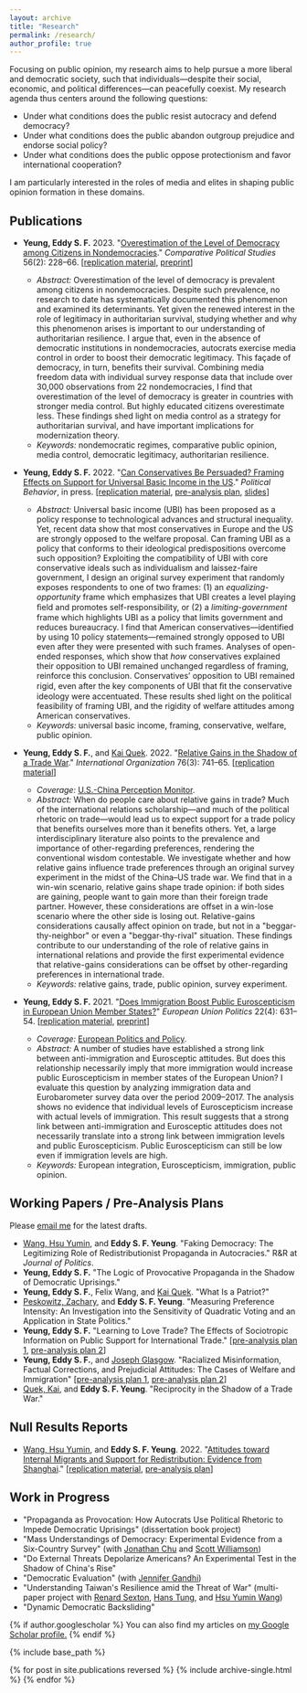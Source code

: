 ```yaml
---
layout: archive
title: "Research"
permalink: /research/
author_profile: true
---
```


Focusing on public opinion, my research aims to help pursue a more liberal and democratic society, such that individuals—despite their social, economic, and political differences—can peacefully coexist. My research agenda thus centers around the following questions:

  * Under what conditions does the public resist autocracy and defend democracy?
  * Under what conditions does the public abandon outgroup prejudice and endorse social policy?
  * Under what conditions does the public oppose protectionism and favor international cooperation?

I am particularly interested in the roles of media and elites in shaping public opinion formation in these domains.

## Publications      
  * **Yeung, Eddy S. F.** 2023. "[Overestimation of the Level of Democracy among Citizens in Nondemocracies](https://doi.org/10.1177/00104140221089647)." _Comparative Political Studies_ 56(2): 228–66. [[replication material](https://doi.org/10.7910/DVN/HUAADF), [preprint](https://osf.io/2fqmh)]
      * _Abstract:_ Overestimation of the level of democracy is prevalent among citizens in nondemocracies. Despite such prevalence, no research to date has systematically documented this phenomenon and examined its determinants. Yet given the renewed interest in the role of legitimacy in authoritarian survival, studying whether and why this phenomenon arises is important to our understanding of authoritarian resilience. I argue that, even in the absence of democratic institutions in nondemocracies, autocrats exercise media control in order to boost their democratic legitimacy. This façade of democracy, in turn, benefits their survival. Combining media freedom data with individual survey response data that include over 30,000 observations from 22 nondemocracies, I find that overestimation of the level of democracy is greater in countries with stronger media control. But highly educated citizens overestimate less. These findings shed light on media control as a strategy for authoritarian survival, and have important implications for modernization theory.
      * _Keywords:_ nondemocratic regimes, comparative public opinion, media control, democratic legitimacy, authoritarian resilience.
      
  * **Yeung, Eddy S. F.** 2022. "[Can Conservatives Be Persuaded? Framing Effects on Support for Universal Basic Income in the US](https://rdcu.be/cVUvX)." _Political Behavior_, in press. [[replication material](https://doi.org/10.7910/DVN/VCHMLD), [pre-analysis plan](https://osf.io/bcuqe), [slides](https://eddy-yeung.github.io/assets/Yeung_APPAM.pdf)]
      * _Abstract:_ Universal basic income (UBI) has been proposed as a policy response to technological advances and structural inequality. Yet, recent data show that most conservatives in Europe and the US are strongly opposed to the welfare proposal. Can framing UBI as a policy that conforms to their ideological predispositions overcome such opposition? Exploiting the compatibility of UBI with core conservative ideals such as individualism and laissez-faire government, I design an original survey experiment that randomly exposes respondents to one of two frames: (1) an _equalizing-opportunity_ frame which emphasizes that UBI creates a level playing ﬁeld and promotes self-responsibility, or (2) a _limiting-government_ frame which highlights UBI as a policy that limits government and reduces bureaucracy. I find that American conservatives—identified by using 10 policy statements—remained strongly opposed to UBI even after they were presented with such frames. Analyses of open-ended responses, which show that _how_ conservatives explained their opposition to UBI remained unchanged regardless of framing, reinforce this conclusion. Conservatives’ opposition to UBI remained rigid, even after the key components of UBI that ﬁt the conservative ideology were accentuated. These results shed light on the political feasibility of framing UBI, and the rigidity of welfare attitudes among American conservatives.
      * _Keywords:_ universal basic income, framing, conservative, welfare, public opinion.

  * **Yeung, Eddy S. F.**, and [Kai Quek](https://ppaweb.hku.hk/f/quek). 2022. "[Relative Gains in the Shadow of a Trade War](https://doi.org/10.1017/S0020818322000030)." _International Organization_ 76(3): 741–65. [[replication material](https://doi.org/10.7910/DVN/DEPUUO)]
      * _Coverage:_ [U.S.-China Perception Monitor](http://uscnpm.com/model_item.html?action=view&table=article&id=27753).
      * _Abstract:_ When do people care about relative gains in trade? Much of the international relations scholarship—and much of the political rhetoric on trade—would lead us to expect support for a trade policy that benefits ourselves more than it benefits others. Yet, a large interdisciplinary literature also points to the prevalence and importance of other-regarding preferences, rendering the conventional wisdom contestable. We investigate whether and how relative gains influence trade preferences through an original survey experiment in the midst of the China–US trade war. We find that in a win-win scenario, relative gains shape trade opinion: if both sides are gaining, people want to gain more than their foreign trade partner. However, these considerations are offset in a win-lose scenario where the other side is losing out. Relative-gains considerations causally affect opinion on trade, but not in a "beggar-thy-neighbor" or even a "beggar-thy-rival" situation. These findings contribute to our understanding of the role of relative gains in international relations and provide the first experimental evidence that relative-gains considerations can be offset by other-regarding preferences in international trade.
      * _Keywords:_ relative gains, trade, public opinion, survey experiment.
      
  * **Yeung, Eddy S. F.** 2021. "[Does Immigration Boost Public Euroscepticism in European Union Member States?](https://doi.org/10.1177/14651165211030428)" _European Union Politics_ 22(4): 631–54. [[replication material](https://github.com/Eddy-Yeung/euroscepticism-and-immigration), [preprint](https://osf.io/jb5pm)]
      * _Coverage:_ [European Politics and Policy](https://blogs.lse.ac.uk/europpblog/2021/08/02/there-is-no-evidence-that-immigration-boosts-euroscepticism-in-eu-member-states).
      * _Abstract:_ A number of studies have established a strong link between anti-immigration and Eurosceptic attitudes. But does this relationship necessarily imply that more immigration would increase public Euroscepticism in member states of the European Union? I evaluate this question by analyzing immigration data and Eurobarometer survey data over the period 2009–2017. The analysis shows no evidence that individual levels of Euroscepticism increase with actual levels of immigration. This result suggests that a strong link between anti-immigration and Eurosceptic attitudes does not necessarily translate into a strong link between immigration levels and public Euroscepticism. Public Euroscepticism can still be low even if immigration levels are high.
      * _Keywords:_ European integration, Euroscepticism, immigration, public opinion.

## Working Papers / Pre-Analysis Plans
Please [email me](mailto:shing.fung.yeung@emory.edu) for the latest drafts.
  * [Wang, Hsu Yumin](https://hsuyuminwang.com), and **Eddy S. F. Yeung**. "Faking Democracy: The Legitimizing Role of Redistributionist Propaganda in Autocracies." R&R at _Journal of Politics_.
  * **Yeung, Eddy S. F.** "The Logic of Provocative Propaganda in the Shadow of Democratic Uprisings."
  * **Yeung, Eddy S. F.**, Felix Wang, and [Kai Quek](https://ppaweb.hku.hk/f/quek). "What Is a Patriot?"
  * [Peskowitz, Zachary](https://www.zacharypeskowitz.com), and **Eddy S. F. Yeung**. "Measuring Preference Intensity: An Investigation into the Sensitivity of Quadratic Voting and an Application in State Politics."
  * **Yeung, Eddy S. F.** "Learning to Love Trade? The Effects of Sociotropic Information on Public Support for International Trade." [[pre-analysis plan 1](https://osf.io/pm8nd), [pre-analysis plan 2](https://osf.io/rb64t)]
  * **Yeung, Eddy S. F.**, and [Joseph Glasgow](http://polisci.emory.edu/home/people/graduate-students.html). "Racialized Misinformation, Factual Corrections, and Prejudicial Attitudes: The Cases of Welfare and Immigration" [[pre-analysis plan 1](https://osf.io/w59ek), [pre-analysis plan 2](https://osf.io/5w63f)]
  * [Quek, Kai](https://ppaweb.hku.hk/f/quek), and **Eddy S. F. Yeung**. "Reciprocity in the Shadow of a Trade War."
        
## Null Results Reports
  * [Wang, Hsu Yumin](https://hsuyuminwang.com), and **Eddy S. F. Yeung**. 2022. "[Attitudes toward Internal Migrants and Support for Redistribution: Evidence from Shanghai](https://osf.io/eymhu)." [[replication material](https://github.com/Eddy-Yeung/mig-and-redist), [pre-analysis plan](https://osf.io/fg2d6)]

## Work in Progress
  * "Propaganda as Provocation: How Autocrats Use Political Rhetoric to Impede Democratic Uprisings" (dissertation book project)
  * "Mass Understandings of Democracy: Experimental Evidence from a Six-Country Survey" (with [Jonathan Chu](https://www.jonathanchu.org) and [Scott Williamson](https://www.scott-williamson.com))
  * "Do External Threats Depolarize Americans? An Experimental Test in the Shadow of China's Rise"
  * "Democratic Evaluation" (with [Jennifer Gandhi](https://www.jennifergandhi.com))
  * "Understanding Taiwan's Resilience amid the Threat of War" (multi-paper project with [Renard Sexton](https://renardsexton.com), [Hans Tung](https://homepage.ntu.edu.tw/~hanstung/Home.html), and [Hsu Yumin Wang](https://hsuyuminwang.com))
  * "Dynamic Democratic Backsliding"

{% if author.googlescholar %}
  You can also find my articles on <u><a href="{{author.googlescholar}}">my Google Scholar profile</a>.</u>
{% endif %}

{% include base_path %}

{% for post in site.publications reversed %}
  {% include archive-single.html %}
{% endfor %}
